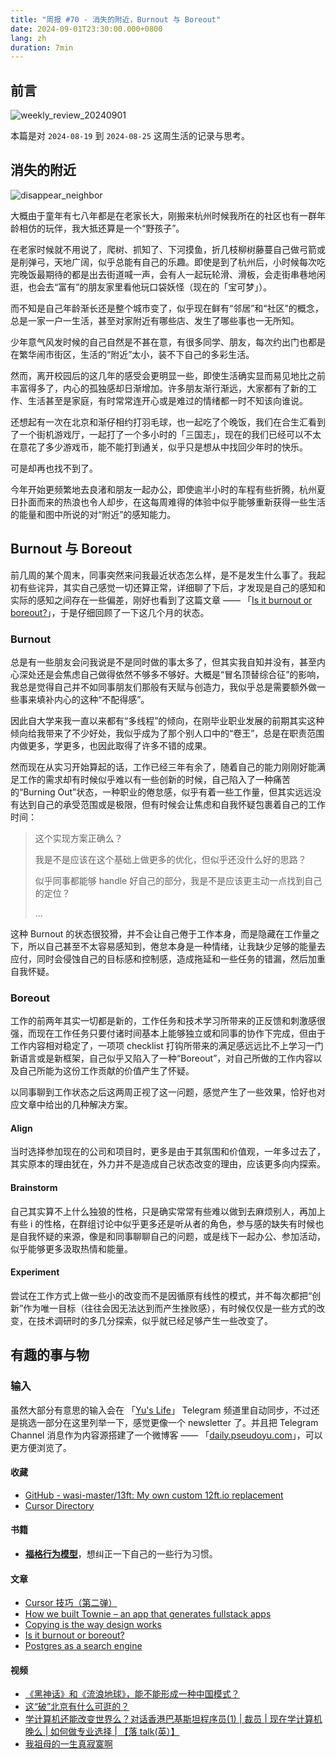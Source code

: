 ```yaml
---
title: "周报 #70 - 消失的附近，Burnout 与 Boreout"
date: 2024-09-01T23:30:00.000+0800
lang: zh
duration: 7min
---
```




## 前言

![weekly_review_20240901](https://image.pseudoyu.com/images/weekly_review_20240901.png)

本篇是对 `2024-08-19` 到 `2024-08-25` 这周生活的记录与思考。

## 消失的附近

![disappear_neighbor](https://image.pseudoyu.com/images/disappear_neighbor.png)

大概由于童年有七八年都是在老家长大，刚搬来杭州时候我所在的社区也有一群年龄相仿的玩伴，我大抵还算是一个“野孩子”。

在老家时候就不用说了，爬树、抓知了、下河摸鱼，折几枝柳树藤蔓自己做弓箭或是削弹弓，天地广阔，似乎总能有自己的乐趣。即使是到了杭州后，小时候每次吃完晚饭最期待的都是出去街道喊一声，会有人一起玩轮滑、滑板，会走街串巷地闲逛，也会去“富有”的朋友家里看他玩口袋妖怪（现在的「宝可梦」）。

而不知是自己年龄渐长还是整个城市变了，似乎现在鲜有“邻居”和“社区”的概念，总是一家一户一生活，甚至对家附近有哪些店、发生了哪些事也一无所知。

少年意气风发时候的自己自然是不甚在意，有很多同学、朋友，每次约出门也都是在繁华闹市街区，生活的“附近”太小，装不下自己的多彩生活。

然而，离开校园后的这几年的感受会更明显一些，即使生活确实显而易见地比之前丰富得多了，内心的孤独感却日渐增加。许多朋友渐行渐远，大家都有了新的工作、生活甚至是家庭，有时常常连开心或是难过的情绪都一时不知该向谁说。

还想起有一次在北京和渐仔相约打羽毛球，也一起吃了个晚饭，我们在合生汇看到了一个街机游戏厅，一起打了一个多小时的「三国志」，现在的我们已经可以不太在意花了多少游戏币，能不能打到通关，似乎只是想从中找回少年时的快乐。

可是却再也找不到了。

今年开始更频繁地去良渚和朋友一起办公，即使逾半小时的车程有些折腾，杭州夏日扑面而来的热浪也令人却步，在这每周难得的体验中似乎能够重新获得一些生活的能量和图中所说的对“附近”的感知能力。

## Burnout 与 Boreout

前几周的某个周末，同事突然来问我最近状态怎么样，是不是发生什么事了。我起初有些诧异，其实自己感觉一切还算正常，详细聊了下后，才发现是自己的感知和实际的感知之间存在一些偏差，刚好也看到了这篇文章 —— 「[Is it burnout or boreout?](https://nesslabs.com/burnout-vs-boreout)」，于是仔细回顾了一下这几个月的状态。

### Burnout

总是有一些朋友会问我说是不是同时做的事太多了，但其实我自知并没有，甚至内心深处还是会焦虑自己做得依然不够多不够好。大概是“冒名顶替综合征”的影响，我总是觉得自己并不如同事朋友们那般有天赋与创造力，我似乎总是需要额外做一些事来填补内心的这种“不配得感”。

因此自大学来我一直以来都有“多线程”的倾向，在刚毕业职业发展的前期其实这种倾向给我带来了不少好处，我似乎成为了那个别人口中的“卷王”，总是在职责范围内做更多，学更多，也因此取得了许多不错的成果。

然而现在从实习开始算起的话，工作已经三年有余了，随着自己的能力刚刚好能满足工作的需求却有时候似乎难以有一些创新的时候，自己陷入了一种痛苦的“Burning Out”状态，一种职业的倦怠感，似乎有着一些工作量，但其实远远没有达到自己的承受范围或是极限，但有时候会让焦虑和自我怀疑包裹着自己的工作时间：

> 这个实现方案正确么？
>
> 我是不是应该在这个基础上做更多的优化，但似乎还没什么好的思路？
>
> 似乎同事都能够 handle 好自己的部分，我是不是应该更主动一点找到自己的定位？
>
> ...

这种 Burnout 的状态很狡猾，并不会让自己倦于工作本身，而是隐藏在工作量之下，所以自己甚至不太容易感知到，倦怠本身是一种情绪，让我缺少足够的能量去应付，同时会侵蚀自己的目标感和控制感，造成拖延和一些任务的错漏，然后加重自我怀疑。

### Boreout

工作的前两年其实一切都是新的，工作任务和技术学习所带来的正反馈和刺激感很强，而现在工作任务只要付诸时间基本上能够独立或和同事的协作下完成，但由于工作内容相对稳定了，一项项 checklist 打钩所带来的满足感远远比不上学习一门新语言或是新框架，自己似乎又陷入了一种“Boreout”，对自己所做的工作内容以及自己所能为这份工作贡献的价值产生了怀疑。

以同事聊到工作状态之后这两周正视了这一问题，感觉产生了一些效果，恰好也对应文章中给出的几种解决方案。

#### Align

当时选择参加现在的公司和项目时，更多是由于其氛围和价值观，一年多过去了，其实原本的理由犹在，外力并不是造成自己状态改变的理由，应该更多向内探索。

#### Brainstorm

自己其实算不上什么独狼的性格，只是确实常常有些难以做到去麻烦别人，再加上有些 i 的性格，在群组讨论中似乎更多还是听从者的角色，参与感的缺失有时候也是自我怀疑的来源，像是和同事聊聊自己的问题，或是线下一起办公、参加活动，似乎能够更多汲取热情和能量。

#### Experiment

尝试在工作方式上做一些小的改变而不是因循原有线性的模式，并不每次都把“创新”作为唯一目标（往往会因无法达到而产生挫败感），有时候仅仅是一些方式的改变，在技术调研时的多几分探索，似乎就已经足够产生一些改变了。

## 有趣的事与物

### 输入

虽然大部分有意思的输入会在 「[Yu's Life](https://t.me/pseudoyulife)」 Telegram 频道里自动同步，不过还是挑选一部分在这里列举一下，感觉更像一个 newsletter 了。并且把 Telegram Channel 消息作为内容源搭建了一个微博客 —— 「[daily.pseudoyu.com](https://daily.pseudoyu.com/)」，可以更方便浏览了。

#### 收藏

- [GitHub - wasi-master/13ft: My own custom 12ft.io replacement](https://github.com/wasi-master/13ft)
- [Cursor Directory](https://cursor.directory/)

#### 书籍

- [**福格行为模型**](https://book.douban.com/subject/35594496/)，想纠正一下自己的一些行为习惯。

#### 文章

- [Cursor 技巧（第二弹）](https://linux.do/t/topic/181361)
- [How we built Townie – an app that generates fullstack apps](https://blog.val.town/blog/codegen/)
- [Copying is the way design works](https://matthewstrom.com/writing/copying/)
- [Is it burnout or boreout?](https://nesslabs.com/burnout-vs-boreout)
- [Postgres as a search engine](https://anyblockers.com/posts/postgres-as-a-search-engine)

#### 视频

- [《黑神话》和《流浪地球》，能不能形成一种中国模式？](https://www.bilibili.com/video/BV1nM4m1176V)
- [这“破”北京有什么可逛的？](https://www.bilibili.com/video/BV1F1421b7vU)
- [学计算机还能改变世界么？对话香港巴基斯坦程序员(1) | 裁员 | 现在学计算机晚么 | 如何做专业选择 | 【落 talk(英）】](https://www.bilibili.com/video/BV1Sf421i7zw)
- [我祖母的一生真寂寞啊](https://www.bilibili.com/video/BV1o1421t7ep)
